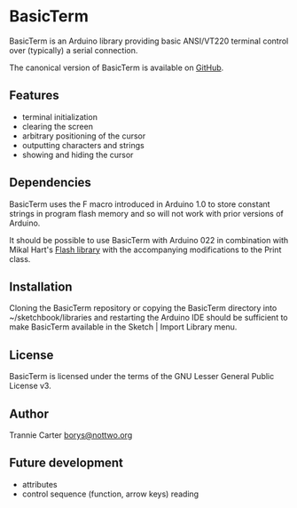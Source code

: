 BasicTerm
=========

BasicTerm is an Arduino library providing basic ANSI/VT220 terminal
control over (typically) a serial connection.

The canonical version of BasicTerm is available on
[GitHub](http://github.com/nottwo/BasicTerm).

Features
--------

* terminal initialization
* clearing the screen
* arbitrary positioning of the cursor
* outputting characters and strings
* showing and hiding the cursor

Dependencies
------------

BasicTerm uses the F macro introduced in Arduino 1.0 to store constant
strings in program flash memory and so will not work with prior versions
of Arduino.

It should be possible to use BasicTerm with Arduino 022 in combination
with Mikal Hart's [Flash library](http://arduiniana.org/libraries/flash)
with the accompanying modifications to the Print class.

Installation
------------

Cloning the BasicTerm repository or copying the BasicTerm directory into
~/sketchbook/libraries and restarting the Arduino IDE should be
sufficient to make BasicTerm available in the Sketch | Import Library
menu.

License
-------

BasicTerm is licensed under the terms of the GNU Lesser
General Public License v3.

Author
------
Trannie Carter <borys@nottwo.org>

Future development
------------------

* attributes
* control sequence (function, arrow keys) reading
